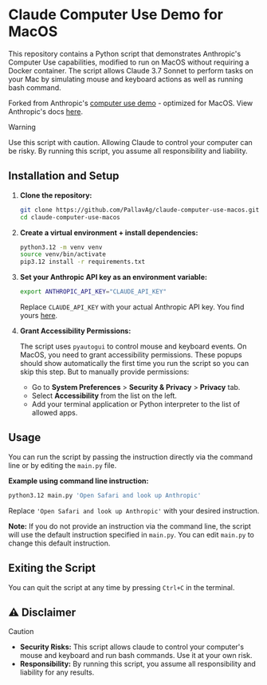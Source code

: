 # Claude Computer Use Demo for MacOS

This repository contains a Python script that demonstrates Anthropic's Computer Use capabilities, modified to run on MacOS without requiring a Docker container. The script allows Claude 3.7 Sonnet to perform tasks on your Mac by simulating mouse and keyboard actions as well as running bash command.

Forked from Anthropic's [computer use demo](https://github.com/anthropics/anthropic-quickstarts/tree/main/computer-use-demo) - optimized for MacOS.
View Anthropic's docs [here](https://docs.anthropic.com/en/docs/build-with-claude/computer-use).

> [!WARNING]  
> Use this script with caution. Allowing Claude to control your computer can be risky. By running this script, you assume all responsibility and liability.

## Installation and Setup

1. **Clone the repository:**

   ```bash
   git clone https://github.com/PallavAg/claude-computer-use-macos.git
   cd claude-computer-use-macos
   ```

2. **Create a virtual environment + install dependencies:**

   ```bash
   python3.12 -m venv venv
   source venv/bin/activate
   pip3.12 install -r requirements.txt
   ```

3. **Set your Anthropic API key as an environment variable:**

   ```bash
   export ANTHROPIC_API_KEY="CLAUDE_API_KEY"
   ```

   Replace `CLAUDE_API_KEY` with your actual Anthropic API key. You find yours [here](https://console.anthropic.com/settings/keys).

4. **Grant Accessibility Permissions:**

   The script uses `pyautogui` to control mouse and keyboard events. On MacOS, you need to grant accessibility permissions. These popups should show automatically the first time you run the script so you can skip this step. But to manually provide permissions:

   - Go to **System Preferences** > **Security & Privacy** > **Privacy** tab.
   - Select **Accessibility** from the list on the left.
   - Add your terminal application or Python interpreter to the list of allowed apps.

## Usage

You can run the script by passing the instruction directly via the command line or by editing the `main.py` file.

**Example using command line instruction:**

```bash
python3.12 main.py 'Open Safari and look up Anthropic'
```

Replace `'Open Safari and look up Anthropic'` with your desired instruction.

**Note:** If you do not provide an instruction via the command line, the script will use the default instruction specified in `main.py`. You can edit `main.py` to change this default instruction.

## Exiting the Script

You can quit the script at any time by pressing `Ctrl+C` in the terminal.

## ⚠ Disclaimer

> [!CAUTION]
> - **Security Risks:** This script allows claude to control your computer's mouse and keyboard and run bash commands. Use it at your own risk.
> - **Responsibility:** By running this script, you assume all responsibility and liability for any results.
